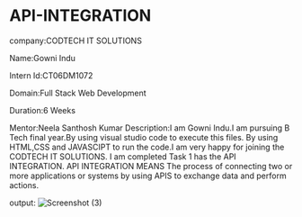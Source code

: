 # API-INTEGRATION
company:CODTECH IT SOLUTIONS

Name:Gowni Indu

Intern Id:CT06DM1072

Domain:Full Stack Web Development

Duration:6 Weeks

Mentor:Neela Santhosh Kumar
Description:I am Gowni Indu.I am pursuing B Tech final year.By using visual studio code to execute this files. By using HTML,CSS and JAVASCIPT to run the code.I am very happy for joining the CODTECH IT SOLUTIONS. I am completed Task 1 has the API INTEGRATION. API INTEGRATION MEANS The process of connecting two or more applications or systems by using APIS to exchange data and perform actions.

output: 
![Screenshot (3)](https://github.com/user-attachments/assets/71bb7847-58bc-4f11-b5e5-eb909a03f27c)

